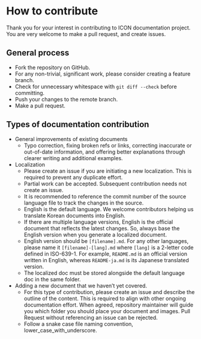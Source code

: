 # How to contribute

Thank you for your interest in contributing to ICON documentation project. You are very welcome to make a pull request, and create issues.

## General process

- Fork the repository on GitHub.
- For any non-trivial, significant work, please consider creating a feature branch. 
- Check for unnecessary whitespace with `git diff --check` before committing.
- Push your changes to the remote branch.
- Make a pull request.

## Types of documentation contribution

- General improvements of existing documents
  - Typo correction, fixing broken refs or links, correcting inaccurate or out-of-date information, and offering better explanations through clearer writing and additional examples.
- Localization
  - Please create an issue if you are initiating a new localization. This is required to prevent any duplicate effort. 
  - Partial work can be accepted. Subsequent contribution needs not create an issue. 
  - It is recommended to reference the commit number of the source language file to track the changes in the source.  
  - English is the default language. We welcome contributors helping us translate Korean documents into English.
  - If there are multiple language versions, English is the official document that reflects the latest changes. So, always base the English version when you generate a localized document.
  - English version should be `[filename].md`. For any other languages, please name it `[filename]-[lang].md` where `[lang]` is a 2-letter code defined in ISO-639-1. For example, `README.md` is an official version written in English, whereas `README-ja.md` is its Japanese translated version.
  - The localized doc must be stored alongside the default language doc in the same folder.
- Adding a new document that we haven’t yet covered.
  - For this type of contribution, please create an issue and describe the outline of the content. This is required to align with other ongoing documentation effort. When agreed, repository maintainer will guide you which folder you should place your document and images. Pull Request without referencing an issue can be rejected.  
  - Follow a snake case file naming convention, lower_case_with_underscore.

